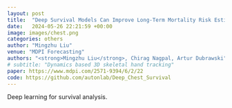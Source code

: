 ```yaml
---
layout: post
title:  "Deep Survival Models Can Improve Long-Term Mortality Risk Estimates from Chest Radiographs"
date:   2024-05-26 22:21:59 +00:00
image: images/chest.png
categories: others
author: "Mingzhu Liu"
venue: "MDPI Forecasting"
authors: "<strong>Mingzhu Liu</strong>, Chirag Nagpal, Artur Dubrawski"
# subtitle: "Dynamics based 3D skeletal hand tracking"
paper: https://www.mdpi.com/2571-9394/6/2/22
code: https://github.com/autonlab/Deep_Chest_Survival
---
```

Deep learning for survival analysis.